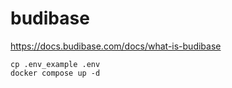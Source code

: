 # budibase
https://docs.budibase.com/docs/what-is-budibase
```
cp .env_example .env
docker compose up -d
```